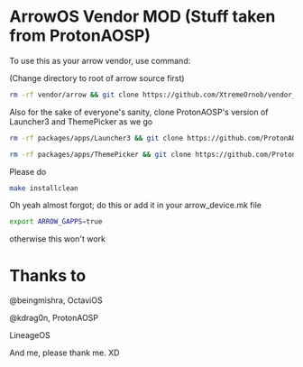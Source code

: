 # ArrowOS Vendor MOD (Stuff taken from ProtonAOSP)

To use this as your arrow vendor, use command:

(Change directory to root of arrow source first)

```bash
rm -rf vendor/arrow && git clone https://github.com/XtremeOrnob/vendor_arrow -b arrow-12 vendor/arrow && rm -rf vendor/gapps && git clone https://gitlab.com/beingmishra/platform_vendor_gms -b 12 --depth=1 vendor/gms
```
Also for the sake of everyone's sanity, clone ProtonAOSP's version of Launcher3 and ThemePicker as we go

```bash
rm -rf packages/apps/Launcher3 && git clone https://github.com/ProtonAOSP/android_packages_apps_Launcher3 -b sc packages/apps/Launcher3
```

```bash
rm -rf packages/apps/ThemePicker && git clone https://github.com/ProtonAOSP/android_packages_apps_ThemePicker -b sc packages/apps/ThemePicker
```

Please do

```bash
make installclean
```

Oh yeah almost forgot; do this or add it in your arrow_device.mk file

 
```bash
export ARROW_GAPPS=true
```

otherwise this won't work




# Thanks to

@beingmishra, OctaviOS

@kdrag0n, ProtonAOSP

LineageOS

And me, please thank me. XD
